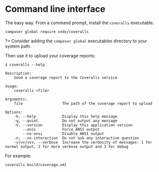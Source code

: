 # Command line interface
The easy way. From a command prompt, install the `coveralls` executable:

```shell
composer global require cedx/coveralls
```

?> Consider adding the `composer global` executables directory to your system path.

Then use it to upload your coverage reports:

```shell
$ coveralls --help

Description:
	Send a coverage report to the Coveralls service.

Usage:
	coveralls <file>

Arguments:
	file                  The path of the coverage report to upload

Options:
	-h, --help            Display this help message
	-q, --quiet           Do not output any message
	-V, --version         Display this application version
		--ansi            Force ANSI output
		--no-ansi         Disable ANSI output
	-n, --no-interaction  Do not ask any interactive question
	-v|vv|vvv, --verbose  Increase the verbosity of messages: 1 for normal output, 2 for more verbose output and 3 for debug
```

For example:

```shell
coveralls build/coverage.xml
```
